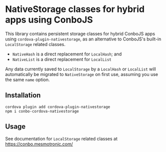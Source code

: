 # NativeStorage classes for hybrid apps using ConboJS

This library contains persistent storage classes for hybrid ConboJS apps using
`cordova-plugin-nativestorage`, as an alternative to ConboJS's built-in 
`LocalStorage` related classes.

* `NativeHash` is a direct replacement for `LocalHash`; and
* `NativeList` is a direct replacement for `LocalList`

Any data currently saved to `LocalStorage` by a `LocalHash` or `LocalList` will
automatically be migrated to `NativeStorage` on first use, assuming you use the
same `name` option.

## Installation

```
cordova plugin add cordova-plugin-nativestorage
npm i conbo-cordova-nativestorage
```

## Usage

See documentation for `LocalStorage` related classes at https://conbo.mesmotronic.com/
